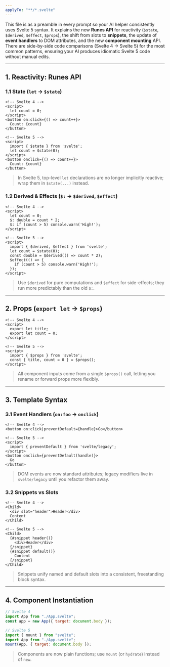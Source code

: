 ```yaml
---
applyTo: "**/*.svelte"
---
```


This file is as a preamble in every prompt so your AI helper consistently uses Svelte 5 syntax. It explains the new **Runes API** for reactivity (`$state`, `$derived`, `$effect`, `$props`), the shift from slots to **snippets**, the update of **event handlers** to DOM attributes, and the new **component mounting** API. There are side-by-side code comparisons (Svelte 4 → Svelte 5) for the most common patterns, ensuring your AI produces idiomatic Svelte 5 code without manual edits.

---

## 1. Reactivity: Runes API

### 1.1 State (`let` → `$state`)

```svelte
<!-- Svelte 4 -->
<script>
  let count = 0;
</script>
<button on:click={() => count++}>
  Count: {count}
</button>
```

```svelte
<!-- Svelte 5 -->
<script>
  import { $state } from 'svelte';
  let count = $state(0);
</script>
<button onclick={() => count++}>
  Count: {count}
</button>
```

> In Svelte 5, top-level `let` declarations are no longer implicitly reactive; wrap them in `$state(...)` instead.

### 1.2 Derived & Effects (`$:` → `$derived`, `$effect`)

```svelte
<!-- Svelte 4 -->
<script>
  let count = 0;
  $: double = count * 2;
  $: if (count > 5) console.warn('High!');
</script>
```

```svelte
<!-- Svelte 5 -->
<script>
  import { $derived, $effect } from 'svelte';
  let count = $state(0);
  const double = $derived(() => count * 2);
  $effect(() => {
    if (count > 5) console.warn('High!');
  });
</script>
```

> Use `$derived` for pure computations and `$effect` for side-effects; they run more predictably than the old `$:`.

---

## 2. Props (`export let` → `$props`)

```svelte
<!-- Svelte 4 -->
<script>
  export let title;
  export let count = 0;
</script>
```

```svelte
<!-- Svelte 5 -->
<script>
  import { $props } from 'svelte';
  const { title, count = 0 } = $props();
</script>
```

> All component inputs come from a single `$props()` call, letting you rename or forward props more flexibly.

---

## 3. Template Syntax

### 3.1 Event Handlers (`on:foo` → `onclick`)

```svelte
<!-- Svelte 4 -->
<button on:click|preventDefault={handle}>Go</button>
```

```svelte
<!-- Svelte 5 -->
<script>
  import { preventDefault } from 'svelte/legacy';
</script>
<button onclick={preventDefault(handle)}>
  Go
</button>
```

> DOM events are now standard attributes; legacy modifiers live in `svelte/legacy` until you refactor them away.

### 3.2 Snippets vs Slots

```svelte
<!-- Svelte 4 -->
<Child>
  <div slot="header">Header</div>
  Content
</Child>
```

```svelte
<!-- Svelte 5 -->
<Child>
  {#snippet header()}
    <div>Header</div>
  {/snippet}
  {#snippet default()}
    Content
  {/snippet}
</Child>
```

> Snippets unify named and default slots into a consistent, freestanding block syntax.

---

## 4. Component Instantiation

```js
// Svelte 4
import App from "./App.svelte";
const app = new App({ target: document.body });
```

```js
// Svelte 5
import { mount } from "svelte";
import App from "./App.svelte";
mount(App, { target: document.body });
```

> Components are now plain functions; use `mount` (or `hydrate`) instead of `new`.
